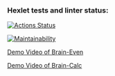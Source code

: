 ### Hexlet tests and linter status:

[![Actions Status](https://github.com/lenalurye/frontend-project-44/actions/workflows/hexlet-check.yml/badge.svg)](https://github.com/lenalurye/frontend-project-44/actions)

[![Maintainability](https://api.codeclimate.com/v1/badges/df7b8624cf2a3af39642/maintainability)](https://codeclimate.com/github/lenalurye/frontend-project-44/maintainability)

[Demo Video of Brain-Even](https://asciinema.org/a/TdI4dAo5KN55QHmOXD7ZioAPr)

[Demo Video of Brain-Calc](https://asciinema.org/a/AqeMGcQsZQQbnJ1DjbvmLl5zc)
